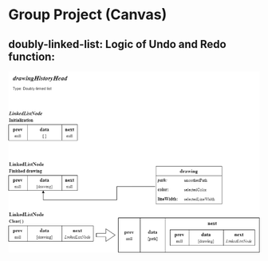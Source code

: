 # Group Project (Canvas)

## doubly-linked-list: Logic of Undo and Redo function: 
![First Logics](./canvasgp.png)

